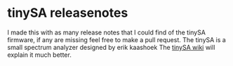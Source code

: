 # tinySA releasenotes
I made this with as many release notes that I could find of the tinySA firmware, if any are missing feel free to make a pull request.
The tinySA is a small spectrum analyzer designed by erik kaashoek The [tinySA wiki](https://tinysa.org/wiki/) will explain it much better.
